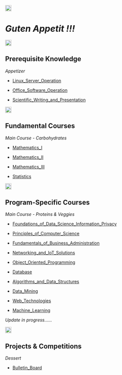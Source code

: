 <img src="https://fzhang.bioinfo-lab.com/img/white.png" height="20">

# *Guten Appetit !!!*

<img src="https://fzhang.bioinfo-lab.com/img/white.png" height="20">


## Prerequisite Knowledge

*Appetizer*

- [Linux_Server_Operation](Linux_Server_Operation)

- [Office_Software_Operation](Office_Software_Operation)

- [Scientific_Writing_and_Presentation](Scientific_Writing_and_Presentation)

<img src="https://fzhang.bioinfo-lab.com/img/white.png" height="20">


## Fundamental Courses

*Main Course - Carbohydrates*

- [Mathematics_I](Mathematics_I)

- [Mathematics_II](Mathematics_II)

- [Mathematics_III](Mathematics_III)

- [Statistics](Statistics)

<img src="https://fzhang.bioinfo-lab.com/img/white.png" height="20">


## Program-Specific Courses

*Main Course - Proteins & Veggies*

- [Foundations_of_Data_Science_Information_Privacy](Foundations_of_Data_Science_Information_Privacy)

- [Principles_of_Computer_Science](Principles_of_Computer_Science)

- [Fundamentals_of_Business_Administration](Fundamentals_of_Business_Administration)

- [Networking_and_IoT_Solutions](Networking_and_IoT_Solutions)

- [Object_Oriented_Programming](Object_Oriented_Programming)

- [Database](Database)

- [Algorithms_and_Data_Structures](Algorithms_and_Data_Structures)

- [Data_Mining](Data_Mining)

- [Web_Technologies](Web_Technologies)

- [Machine_Learning](Machine_Learning)

*Update in progress......*

<img src="https://fzhang.bioinfo-lab.com/img/white.png" height="20">


## Projects & Competitions

*Dessert*

- [Bulletin_Board](Bulletin_Board)












<br><br><br><br><br><br><br><br><br><br>
<br><br><br><br><br><br><br><br><br><br>
<br><br><br><br><br><br><br><br><br><br>


